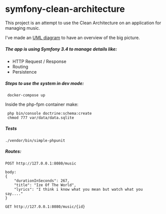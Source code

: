 symfony-clean-architecture
==========================

This project is an attempt to use the Clean Architecture 
on an application for managing music. 

I've made an [UML diagram](https://drive.google.com/file/d/1p9PqT0Gi2mxGQcs3BLCn_fNRWkHjr8vT/view) to have
an overview of the big picture.

##### The app is using Symfony 3.4 to manage details like:
- HTTP Request / Response
- Routing
- Persistence

##### Steps to use the system in dev mode:

     docker-compose up
Inside the php-fpm container make:
 
     php bin/console doctrine:schema:create
     chmod 777 var/data/data.sqlite 

##### Tests
    ./vendor/bin/simple-phpunit 

##### Routes:

```
POST http://127.0.0.1:8080/music

body:
{
    "durationInSeconds": 267,
    "title": "Ize Of The World",
    "lyrics": "I think i know what you mean but watch what you say...."
}
```

```
GET http://127.0.0.1:8080/music/{id}
```